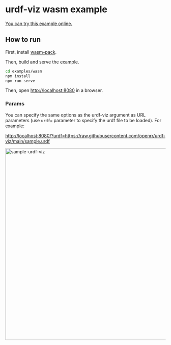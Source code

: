 # urdf-viz wasm example

[You can try this example online.](https://openrr.github.io/urdf-viz/?urdf=https://raw.githubusercontent.com/openrr/urdf-viz/main/sample.urdf)

## How to run

First, install [wasm-pack](https://rustwasm.github.io/wasm-pack).

Then, build and serve the example.

```sh
cd examples/wasm
npm install
npm run serve
```

Then, open <http://localhost:8080> in a browser.

### Params

You can specify the same options as the urdf-viz argument as URL parameters (use `urdf=` parameter to specify the urdf file to be loaded). For example:

<http://localhost:8080/?urdf=https://raw.githubusercontent.com/openrr/urdf-viz/main/sample.urdf>

<img width="600" alt="sample-urdf-viz" src="https://user-images.githubusercontent.com/43724913/121161218-bbb0d300-c887-11eb-942d-989f20dcaa4d.png">
